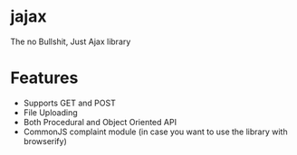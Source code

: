 # jajax

The no Bullshit, Just Ajax library

# Features

* Supports GET and POST
* File Uploading
* Both Procedural and Object Oriented API
* CommonJS complaint module (in case you want to use the library with browserify)